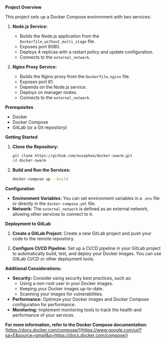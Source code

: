 **Project Overview**

This project sets up a Docker Compose environment with two services:

1.  **Node.js Service:**

      - Builds the Node.js application from the `Dockerfile_without_multi_stage` file.
      - Exposes port 8080.
      - Deploys 4 replicas with a restart policy and update configuration.
      - Connects to the `external_network`.

2.  **Nginx Proxy Service:**

      - Builds the Nginx proxy from the `Dockerfile.nginx` file.
      - Exposes port 81.
      - Depends on the Node.js service.
      - Deploys on manager nodes.
      - Connects to the `external_network`.

**Prerequisites**

  - Docker
  - Docker Compose
  - GitLab (or a Git repository)

**Getting Started**

1.  **Clone the Repository:**

    ```bash
    git clone https://github.com/ousophea/docker-swarm.git
    cd docker-swarm
    ```

2.  **Build and Run the Services:**

    ```bash
    docker-compose up --build
    ```

**Configuration**

  - **Environment Variables:** You can set environment variables in a `.env` file or directly in the `docker-compose.yml` file.
  - **Network:** The `external_network` is defined as an external network, allowing other services to connect to it.

**Deployment to GitLab**

1.  **Create a GitLab Project:**
    Create a new GitLab project and push your code to the remote repository.

2.  **Configure CI/CD Pipeline:**
    Set up a CI/CD pipeline in your GitLab project to automatically build, test, and deploy your Docker images. You can use GitLab CI/CD or other deployment tools.

**Additional Considerations:**

  - **Security:** Consider using security best practices, such as:
      - Using a non-root user in your Docker images.
      - Keeping your Docker images up-to-date.
      - Scanning your images for vulnerabilities.
  - **Performance:** Optimize your Docker images and Docker Compose configuration for performance.
  - **Monitoring:** Implement monitoring tools to track the health and performance of your services.

**For more information, refer to the Docker Compose documentation:** [https://docs.docker.com/compose/](https://www.google.com/url?sa=E&source=gmail&q=https://docs.docker.com/compose/)
